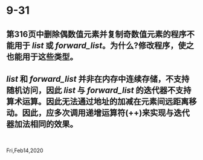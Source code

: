 # 9-31

## 第316页中删除偶数值元素并复制奇数值元素的程序不能用于 _list_ 或 _forward_list_。为什么?修改程序，使之也能用于这些类型。

## _list_ 和 _forward_list_ 并非在内存中连续存储，不支持随机访问，因此 _list_ 与 _forward_list_ 的迭代器不支持算术运算。因此无法通过地址的加减在元素间远距离移动。因此，应多次调用递增运算符(++)来实现与迭代器加法相同的效果。

&nbsp;

Fri,Feb14,2020